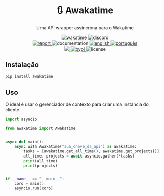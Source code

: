 <div align="center">
    <h1>🔃 Awakatime</h1>
    <p>Uma API wrapper assíncrona para o Wakatime</p>
    <a href="https://wakatime.com/badge/github/controlado/awakatime">
        <img src="https://wakatime.com/badge/github/controlado/awakatime.svg" alt="wakatime">
    </a>
    <a href="https://discordapp.com/users/854886148455399436">
        <img src="https://dcbadge.vercel.app/api/shield/854886148455399436?style=flat" alt="discord">
    </a>
    <br>
    <a href="https://github.com/controlado/awakatime/issues/new">
        <img src="https://img.shields.io/badge/Report%20a%20bug-gray" alt="report">
    </a>
    <img src="https://img.shields.io/badge/Documentation-gray" alt="documentation">
    <a href="README.md">
        <img src="https://img.shields.io/badge/English-blue" alt="english">
    </a>
    <a href="README.br.md">
        <img src="https://img.shields.io/badge/Português-blue" alt="português">
    </a>
    <br>
    <a href="https://codecov.io/gh/controlado/awakatime">
        <img src="https://codecov.io/gh/controlado/awakatime/branch/main/graph/badge.svg?token=86DTBWW41H">
    </a>
    <a href="https://pypi.org/project/awakatime/">
        <img src="https://img.shields.io/pypi/v/awakatime?color=green" alt="pypi">
    </a>
    <img src="https://img.shields.io/github/license/controlado/awakatime" alt="license">
</div>

## Instalação

```bash
pip install awakatime
```

## Uso

O ideal é usar o gerenciador de contexto para criar uma instância do cliente.

```python
import asyncio

from awakatime import Awakatime


async def main():
    async with Awakatime("sua_chave_da_api") as awakatime:
        tasks = [awakatime.get_all_time(), awakatime.get_projects()]
        all_time, projects = await asyncio.gather(*tasks)
        print(all_time)
        print(projects)


if __name__ == "__main__":
    coro = main()
    asyncio.run(coro)
```
